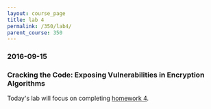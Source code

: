 ```yaml
---
layout: course_page
title: lab 4
permalink: /350/lab4/
parent_course: 350
---
```


### 2016-09-15

### Cracking the Code: Exposing Vulnerabilities in Encryption Algorithms

Today's lab will focus on completing [homework 4](/350/hw4/).


